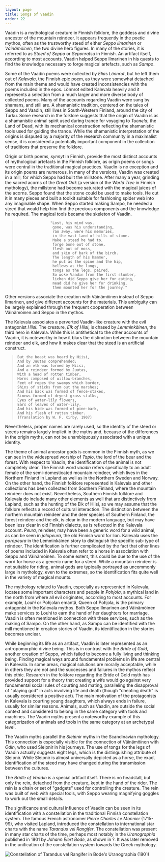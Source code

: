 ```yaml
---
layout: page
title: Songs of Vaadin
order: 22
---
```


Vaadin is a mythological creature in Finnish folklore, the goddess and
divine ancestor of the mountain reindeer. It appears frequently in the
poetic mythos, often as the trustworthy steed of either *Seppo
Ilmarinen* or *Väinämöinen*, the two divine hero figures. In many of the
stories, it is referred to as *Steed of Seppo* or *Seponratsu* in
Finnish. An artifact itself, according to most accounts, Vaadin helped
Seppo Ilmarinen in his quests to find the knowledge necessary to forge
magical artefacts, such as *Sampo*.

Some of the Vaadin poems were collected by *Elias Lönnrot*, but he left
them out of *Kalevala*, the Finnish epic poem, as they were somewhat
detached from the main theme and would have created inconsistencies with
the poems included in the epos. Lönnrot edited Kalevala heavily and it
represents a selection from a much larger and more diverse body of
collected poems. Many of the accounts regarding Vaadin were sung by
shamans, and still are. A shamanistic tradition, centered on the tales
of Seppo and Vaadin, still lives in South-Western Finland, around the
city of Turku. Some research in the folklore suggests that the origin of
Vaadin is as a shamanistic animal spirit used during trance for voyaging
to *Tuonela*, the Land of Dead, with its mechanical construction
reflecting the shamanistic tools used for guiding the trance. While the
shamanistic interpretation of the origins is disputed by a majority of
the research community in a maximalist sense, it is considered a
potentially important component in the collection of traditions that
preserve the folklore.

Origin or birth poems, *synnyt* in Finnish, provide the most distinct
accounts of mythological artefacts in the Finnish folklore, as origin
poems or songs were central in the traditional magical practices. Vaadin
is no exception and its origin poems are numerous. In many of the
versions, Vaadin was created in a mill, for which Seppo had built the
millstone. After many a year, grinding the sacred acorns of the *Great
Oak* (a version of the *World Tree* in Finnish mythology), the millstone
had become saturated with the magical juices of the acorns. Seppo found
that the stone could be used to make tools. He cut it in many pieces and
built a toolkit suitable for fashioning spider web into any imaginable
shape. When Seppo started making Sampo, he needed a steed that would
help him find the precious components and the knowledge he required. The
magical tools became the skeleton of Vaadin.

>                    "Lost, his mind was,
>                     gone, was his understanding,
>                     ran away, were his memories,
>                     in the vast land of hills of stone.
>                     Make a steed he had to,
>                     forge bone out of stone,
>                     flesh out of moss,
>                     and skin of bark of the birch.
>                     The length of his hammer,
>                     he put as the spine and the hip,
>                     bellows as the lungs,
>                     tongs as the legs, paired.
>                     So woke Vaadin from the first slumber,
>                     lichen did Seppo give her for eating,
>                     mead did he give her for drinking,
>                     then mounted her for the journey."

Other versions associate the creation with Väinämöinen instead of Seppo
Ilmarinen, and give different accounts for the materials. This ambiguity
can be largely explained through the frequent cooperation between
Väinämöinen and Seppo in the mythos.

The Kalevala associates a perverted Vaadin-like creature with the evil
antagonist *Hiisi*. The creature, *Elk of Hiisi*, is chased by
*Lemminkäinen*, the third hero in Kalevala. While this is antithetical
to the other accounts of Vaadin, it is noteworthy in how it blurs the
distinction between the mountain reindeer and elk, and how it makes
clear that the steed is an artificial construct.

>     But the boast was heard by Hiisi,
>     And by Juutas comprehended;
>     And an elk was formed by Hiisi,
>     And a reindeer formed by Juutas,
>     With a head of rotten timber,
>     Horns composed of willow-branches,
>     Feet of ropes the swamps which border,
>     Shins of sticks from out the marshes;
>     And his back was formed of fence-stakes,
>     Sinews formed of dryest grass-stalks,
>     Eyes of water-lily flowers,
>     Ears of leaves of water-lily,
>     And his hide was formed of pine-bark,
>     And his flesh of rotten timber.
>     (Translation by W. F. Kirby, 1907)

Nevertheless, proper names are rarely used, so the identity of the steed
or steeds remains largely implicit in the myths and, because of the
differences in the origin myths, can not be unambiquously associated
with a unique identity.

The theme of animal ancestor gods is common in the Finnish myth, as we
can see in the widespread worship of *Tapio*, the lord of the bear and
the forest. With respect to Vaadin, the identification of the animal is
not completely clear. The Finnish word *vaadin* refers specifically to
an adult female of the semi-domesticated mountain reindeer, which lives
in the Northern Finland in Lapland as well as in the Northern Sweden and
Norway. On the other hand, the Finnish folklore represented in Kalevala
and other collections has been collected from Southern Finland, where
the mountain reindeer does not exist. Nevertheless, Southern Finnish
folklore and Kalevala do include many other elements as well that are
distinctively from Lapland, such as the hunting of the Elk of Hiisi, so
we may assume that the folklore reflects a record of cultural
interaction. The distinction between the northern mountain reindeer and
the deer species of Southern Finland, the forest reindeer and the elk,
is clear in the modern language, but may have been less clear in old
Finnish dialects, as is reflected in the Kalevala account. *Peura*,
reindeer, may have been a generic word for a wild animal, as can be seen
in *jalopeura*, the old Finnish word for lion. Kalevala uses the
*poropeura* in the Lemminkäinen story to distinguish the specific
sub-type of reindeer. The identification is further complicated by the
fact that other lines of poems included in Kalevala often refer to a
horse in association with Seppo and Väinämöinen. To some extent, this
could be due to the use of the word for horse as a generic name for a
steed. While a mountain reindeer is not suitable for riding, animal gods
are typically portrayed as uncommonly large in mythology, even to the
extremes, so the identification fits quite well in the variety of
magical mounts.

The mythology related to Vaadin, especially as represented in Kalevala,
locates some important characters and people in *Pohjola*, a mythical
land in the north from where all evil originates, according to most
accounts. For example, *Louhi* or Pohjolan emäntä, Queen of Pohjola, is
the primary antagonist in the Kalevala mythos. Both Seppo Ilmarinen and
Väinämöinen make services to Louhi to earn the hand of her daughters for
marriage. Vaadin is often mentioned in connection with these services,
such as the making of Sampo. On the other hand, as Sampo can be
identified with the mill mentioned in creation stories of Vaadin, its
identification in the stories becomes unclear.

While beginning its life as an artifact, Vaadin is later represented as
an antropomorphic divine being. This is in contrast with the *Bride of
Gold*, another creation of Seppo, which failed to become a fully living
and thinking being. Finding magical ways around fundamental problems in
life are central in Kalevala. In some areas, magical solutions are
morally acceptable, while in others they are not and the successes and
failures in the mythos reflect this ethic. Research in the folklore
regarding the Bride of Gold myth has provided support for a theory that
creating a wife would go against very fundamental social rules of
courting and mating, paralleling the disapproval of "playing god" in
acts involving life and death (though "cheating death" is usually
considered a positive act). The main motivation of the protagonists in
Kalevala is courting young daughters, which always ends in failure,
usually for similar reasons. Animals, such as Vaadin, are outside the
social context and considered to belong in the same category with tools
and machines. The Vaadin myths present a noteworthy example of this
categorization of animals and tools in the same category at an
archetypal level.

The Vaadin myths parallel the *Sleipnir* myths in the Scandinavian
mythology. This connection is especially visible for the connection of
Väinämöinen with *Odin*, who used Sleipnir in his journeys. The use of
tongs for the legs of Vaadin actually suggests eight legs, which is the
distinguishing attribute of Sleipnir. While Sleipnir is almost
universally depicted as a horse, the exact identification of the steed
may have changed during the transmission between the cultures.

The *Bridle of Vaadin* is a special artifact itself. There is no
headstall, but only the rein, detached from the creature, kept in the
hand of the rider. The rein is a chain or set of "gadgets" used for
controlling the creature. The rein was built of web with special tools,
with Seppo wearing magnifying goggles to work out the small details.

The significance and cultural influence of Vaadin can be seen in its
identification with a constellation in the traditional Finnish
constellation system. The famous French astronomer *Pierre Charles Le
Monnier* (1715-99), who visited Lapland, introduced the constellation to
international star charts with the name *Tarandus vel Rangifer*. The
constellation was present in many star charts of the time, perhaps most
notably in the *Uranographia* published in 1801 by *Johann Elert Bode*,
as shown in ?. It was later removed in the unification of the
constellation system towards the Greek mythology.

![Constellation of Tarandus vel Rangifer in Bode's Uranographia
(1801)](img/rangifer.jpg)
